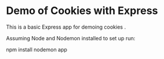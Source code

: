 # Demo of Cookies with Express

This is a basic Express app for demoing cookies .

Assuming Node and Nodemon installed to set up run:

npm install
nodemon app
